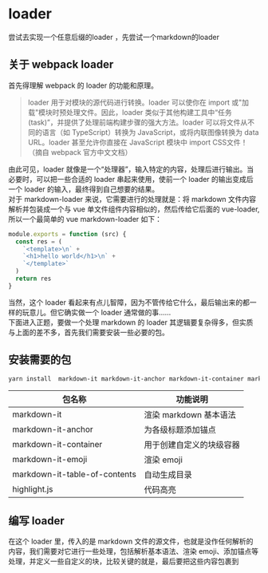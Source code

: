 # loader
尝试去实现一个任意后缀的loader ，先尝试一个markdown的loader  

关于 webpack loader
---
首先得理解 webpack 的 loader 的功能和原理。          

> loader 用于对模块的源代码进行转换。loader 可以使你在 import 或"加载"模块时预处理文件。因此，loader 类似于其他构建工具中“任务(task)”，并提供了处理前端构建步骤的强大方法。loader 可以将文件从不同的语言（如 TypeScript）转换为 JavaScript，或将内联图像转换为 data URL。loader 甚至允许你直接在 JavaScript 模块中 import CSS文件！（摘自 webpack 官方中文文档）

    
由此可见，loader 就像是一个“处理器”，输入特定的内容，处理后进行输出。当必要时，可以把一些合适的 loader 串起来使用，使前一个 loader 的输出变成后一个 loader 的输入，最终得到自己想要的结果。
<br>
对于 markdown-loader 来说，它需要进行的处理就是：将 markdown 文件内容解析并包装成一个与 vue 单文件组件内容相似的，然后传给它后面的 vue-loader, 所以一个最简单的 vue markdown-loader 如下：
```js
module.exports = function (src) {
  const res = (
    `<template>\n` +
    `<h1>hello world</h1>\n` +
    `</template>`
  )
  return res
}
```
当然，这个 loader 看起来有点儿智障，因为不管传给它什么，最后输出来的都一样的玩意儿。但它确实做一个 loader 通常做的事…… 
<br>
下面进入正题，要做一个处理 markdown 的 loader 其逻辑要复杂得多，但实质与上面的差不多，首先我们需要安装一些必要的包。

安装需要的包
---
```bash
yarn install  markdown-it markdown-it-anchor markdown-it-container markdown-it-emoji markdown-it-table-of-contents
```
包名称|功能说明
-|-
markdown-it	| 渲染 markdown 基本语法
markdown-it-anchor |	为各级标题添加锚点
markdown-it-container |	用于创建自定义的块级容器
markdown-it-emoji |	渲染 emoji
markdown-it-table-of-contents  | 自动生成目录
highlight.js  |	代码高亮

编写 loader
---
在这个 loader 里，传入的是 markdown 文件的源文件，也就是没作任何解析的内容，我们需要对它进行一些处理，包括解析基本语法、渲染 emoji、添加锚点等处理，并定义一些自定义的块，比较关键的就是，最后要把这些内容包裹到 <template> 标签中，不然接下来处理它们的 vue-loader 处理不了。
<br>
贴上 loader 的代码
```js
const fs = require('fs')
const path = require('path')
const hash = require('hash-sum')
const LRU = require('lru-cache')
const hljs = require('highlight.js')

// markdown-it 插件
const emoji = require('markdown-it-emoji')
const anchor = require('markdown-it-anchor')
const toc = require('markdown-it-table-of-contents')

// 自定义块
const containers = require('./containers')

const md = require('markdown-it')({
  html: true,
  // 代码高亮
  highlight: function (str, lang) {
    if (lang && hljs.getLanguage(lang)) {
      try {
        return '<pre class="hljs"><code>' +
          hljs.highlight(lang, str, true).value +
          '</code></pre>'
      } catch (__) {}
    }

    return '<pre v-pre class="hljs"><code>' + md.utils.escapeHtml(str) + '</code></pre>'
  }
})
  // 使用 emoji 插件渲染 emoji
  .use(emoji)
  // 使用 anchor 插件为标题元素添加锚点
  .use(anchor, {
    permalink: true,
    permalinkBefore: true,
    permalinkSymbol: '#'
  })
  // 使用 table-of-contents 插件实现自动生成目录
  .use(toc, {
    includeLevel: [2, 3]
  })
  // 定义自定义的块容器
  .use(containers)

const cache = LRU({ max: 1000 })

module.exports = function (src) {
  const isProd = process.env.NODE_ENV === 'production'

  const file = this.resourcePath
  const key = hash(file + src)
  const cached = cache.get(key)

  // 重新模式下构建时使用缓存以提高性能
  if (cached && (isProd || /\?vue/.test(this.resourceQuery))) {
    return cached
  }

  const html = md.render(src)

  const res = (
    `<template>\n` +
    `<div class="content">${html}</div>\n` +
    `</template>\n`
  )
  cache.set(key, res)
  return res
}
```
**containers.js 中代码**
```js
const container = require('markdown-it-container')

module.exports = md => {
  md
    .use(...createContainer('tip', 'TIP'))
    .use(...createContainer('warning', 'WARNING'))
    .use(...createContainer('danger', 'WARNING'))
    // explicitly escape Vue syntax
    .use(container, 'v-pre', {
      render: (tokens, idx) => tokens[idx].nesting === 1
        ? `<div v-pre>\n`
        : `</div>\n`
    })
}

function createContainer (klass, defaultTitle) {
  return [container, klass, {
    render (tokens, idx) {
      const token = tokens[idx]
      const info = token.info.trim().slice(klass.length).trim()
      if (token.nesting === 1) {
        return `<div class="${klass} custom-block"><p class="custom-block-title">${info || defaultTitle}</p>\n`
      } else {
        return `</div>\n`
      }
    }
  }]
}
```
尝试使用
---
写好了 loader，就可以在 webpack 里使用了，在配置的 module.rules 数组中加入如下规则：
```bash
{
  test: /\.md$/,
  use: [
    {
      loader: 'vue-loader', // 这里的使用的最新的 v15 版本
      options: {
        compilerOptions: {
          preserveWhitespace: false
        }
      }
    },
    {
      // 这里用到的就是刚写的那个 loader
      loader: require.resolve('./mloader')
    }
  ]
},
```
然后，就可以在自己的组件中引入 markdown 文件了。假如你有一个名叫 test.md 的文件里有下面这样的内容:
```bash
# hello world

[[toc]]

## 二级标题1

test test :+1:

## 二级标题2

test  test :cry:

## 二级标题3

### 三级标题1
333333333333333

### 三级标题2
444444444444


:::tip
友情提示
:::

:::danger
页面崩溃……
:::

```
在 vue 项目中使用：
```bash
<template>
  <my-markdown/>
</template>

<script>
export default {
  components: {
    'my-markdown': () => import('./test.md')
  }
}
</script>
```
**vue-loader就会将该md后缀的文件解析成当前的子组件的组件来渲染展示**

结尾
---
可以看到，了解其中原理之后，实现一个简单的loader还是可能的；我们的目标是可以创建自创格式的文件和扩展名，然后写个 loader 处理/加载这类文件


